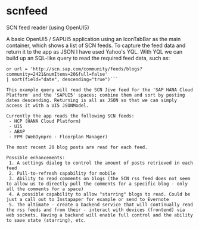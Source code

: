 scnfeed
=======

SCN feed reader (using OpenUI5)

A basic OpenUI5 / SAPUI5 application using an IconTabBar as the main container, which shows a list of SCN feeds.
To capture the feed data and return it to the app as JSON I have used Yahoo's YQL.
With YQL we can build up an SQL-like query to read the required feed data, such as:

```select * from rss where url = 'http://scn.sap.com/community/feeds/blogs?community=2420&numItems=20&full=false'
or url = 'http://scn.sap.com/community/feeds/blogs?community=2421&numItems=20&full=false'
| sort(field="date", descending="true")```

This example query will read the SCN Jive feed for the 'SAP HANA Cloud Platform' and the 'SAPUI5' spaces; combine them and sort by posting dates descending. Returning is all as JSON so that we can simply access it with a UI5 JSONModel.

Currently the app reads the following SCN feeds:
 - HCP (HANA Cloud Platform)
 - UI5
 - ABAP
 - FPM (WebDynpro - Floorplan Manager)
 
The most recent 20 blog posts are read for each feed.

Possible enhancements:
 1. A settings dialog to control the amount of posts retrieved in each feed
 2. Pull-to-refresh capability for mobile
 3. Ability to read comments on blogs (the SCN rss feed does not seem to allow us to directly pull the comments for a specific blog - only all the comments for a space)
 4. A possible capability to allow "starring" blogs to read. Could be just a call out to Instapaper for example or send to Evernote
 5. The ultimate - create a backend service that will continually read the rss feeds and from their - interact with devices (frontend) via web sockets. Having a backend will enable full control and the ability to save state (starring), etc.
